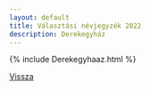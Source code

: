 ```yaml
---
layout: default
title: Választási névjegyzék 2022
description: Derekegyház
---
```


{% include Derekegyhaaz.html %}

[Vissza](./)